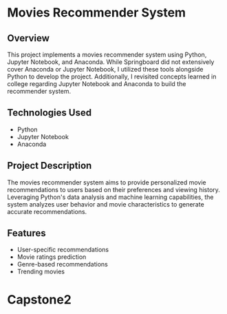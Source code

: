 # Movies Recommender System

## Overview
This project implements a movies recommender system using Python, Jupyter Notebook, and Anaconda. While Springboard did not extensively cover Anaconda or Jupyter Notebook, I utilized these tools alongside Python to develop the project. Additionally, I revisited concepts learned in college regarding Jupyter Notebook and Anaconda to build the recommender system.

## Technologies Used
- Python
- Jupyter Notebook
- Anaconda

## Project Description
The movies recommender system aims to provide personalized movie recommendations to users based on their preferences and viewing history. Leveraging Python's data analysis and machine learning capabilities, the system analyzes user behavior and movie characteristics to generate accurate recommendations.

## Features
- User-specific recommendations
- Movie ratings prediction
- Genre-based recommendations
- Trending movies

# Capstone2
